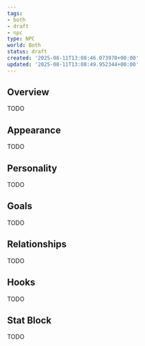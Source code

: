 ```yaml
---
tags:
- both
- draft
- npc
type: NPC
world: Both
status: draft
created: '2025-08-11T13:08:46.073970+00:00'
updated: '2025-08-11T13:08:49.952344+00:00'
---
```



## Overview

TODO
## Appearance

TODO
## Personality

TODO
## Goals

TODO
## Relationships

TODO
## Hooks

TODO
## Stat Block

TODO
